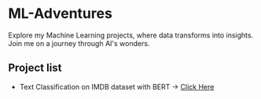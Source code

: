 # ML-Adventures
Explore my Machine Learning projects, where data transforms into insights. Join me on a journey through AI's wonders.

## Project list
* Text Classification on IMDB dataset with BERT -> [Click Here](https://github.com/Biagio10/ML-Adventures/blob/main/Text-Classification/IMDB_dataset_with_BERT.ipynb)
